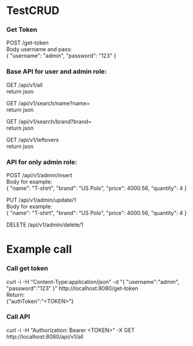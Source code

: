 # TestCRUD
### Get Token
POST /get-token
<br>Body username and pass:
<br/>{
	"username": "admin", 
	"password": "123" 
}

### Base API for user and admin role:
GET /api/v1/all
<br/>return json

GET /api/v1/search/name?name=<name>
<br/>return json

GET /api/v1/search/brand?brand=<brand>
<br/>return json

GET /api/v1/leftovers
<br/>return json

### API for only admin role:
POST /api/v1/admin/insert
<br/>Body for example: 
<br/>{
	"name": "T-shirt",
	"brand": "US Polo",
	"price": 4000.56,
	"quantity": 4
}

PUT /api/v1/admin/update/1
<br/>Body for example: 
<br/>{
	"name": "T-shirt",
	"brand": "US Polo",
	"price": 4000.56,
	"quantity": 4
}

DELETE /api/v1/admin/delete/1

# Example call
### Call get token
curl -i -H "Content-Type:application/json" -d "{ \"username\":\"admin\", \"password\":\"123\" }" http://localhost:8080/get-token
<br/>Return:
<br/>{"authToken":"\<TOKEN\>"}

### Call API
curl -i -H "Authorization: Bearer \<TOKEN\>" -X GET http://localhost:8080/api/v1/all
